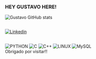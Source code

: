 


### HEY GUSTAVO HERE! 

![Gustavo GitHub stats]( 	https://github-readme-stats.vercel.app/api?username=Gustafranca&theme=blue-green)


##
[![Linkedin](https://img.shields.io/badge/LinkedIn-0077B5?style=for-the-badge&logo=linkedin&logoColor=white)](https://www.linkedin.com/in/gustavo-fran%C3%A7a-de-almeida/)
<div style="display: inline_block"><br/>

<img alt="PYTHON" src="https://img.shields.io/badge/Python-14354C?style=for-the-badge&logo=python&logoColor=white">
<img alt="C" src="https://img.shields.io/badge/C-060e7a?style=for-the-badge&logo=c&logoColor=white">
<img alt="C++" src="https://img.shields.io/badge/C%2B%2B-00599C?style=for-the-badge&logo=c%2B%2B&logoColor=white">
<img alt="LINUX" src="https://img.shields.io/badge/Linux-FCC624?style=for-the-badge&logo=linux&logoColor=black">
<img alt="MySQL" src="https://img.shields.io/badge/MySQL-00000F?style=for-the-badge&logo=mysql&logoColor=white">



<br>
Obrigado por visitar!!

</div>
